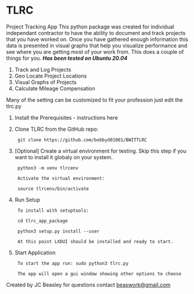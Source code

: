 # TLRC
Project Tracking App
This python package was created for individual independant contractor to have the 
ability to document and track projects that you have worked on. Once you have gathered enough 
information this data is presented in visual graphs that help you visualize performance and 
see where you are getting most of your work from. This does a couple of things for you.
***Has been tested on Ubuntu 20.04***

1. Track and Log Projects
2. Geo Locate Project Locations
3. Visual Graphs of Projects
4. Calculate Mileage Compensation 

Many of the setting can be customized to fit your profession
just edit the tlrc.py

1. Install the Prerequisites - instructions here

2. Clone TLRC from the GitHub repo:

        git clone https://github.com/bobbyd01001/BWITTLRC

3. [Optional] Create a virtual environment for testing. Skip this step if you want to install it globaly on your system.

        python3 -m venv tlrcenv

        Activate the virtual environment:

        source tlrcenv/bin/activate

4. Run Setup

        To install with setuptools:

        cd tlrc_app_package

        python3 setup.py install --user
        
        At this point LXDUI should be installed and ready to start.



5. Start Application
        
        To start the app run: sudo python3 tlrc.py

        The app will open a gui window showing other options to choose



Created by JC Beasley
for questions contact beaswork@gmail.com
